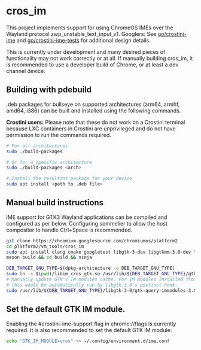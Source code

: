 # cros\_im

This project implements support for using ChromeOS IMEs over the Wayland
protocol zwp\_unstable\_text\_input\_v1. Googlers: See [go/crostini-ime] and
[go/crostini-ime-tests] for additional design details.

This is currently under development and many desired pieces of functionality may
not work correctly or at all. If manually building cros\_im, it is recommended
to use a developer build of Chrome, or at least a dev channel device.

## Building with pdebuild
.deb packages for bullseye on supported architectures (arm64, armhf, amd64,
i386) can be built and installed using the following commands.

**Crostini users:** Please note that these do not work on a Crostini terminal
because LXC containers in Crostini are unprivileged and do not have permission
to run the commands required.

```bash
# For all architectures
sudo ./build-packages

# Or for a specific architecture
sudo ./build-packages <arch>

# Install the resultant package for your device
sudo apt install <path to .deb file>
```

## Manual build instructions
IME support for GTK3 Wayland applications can be compiled and configured as per
below. Configuring sommelier to allow the host compositor to handle Ctrl+Space
is recommended.

```bash
git clone https://chromium.googlesource.com/chromiumos/platform2
cd platform2/vm_tools/cros_im
sudo apt install clang cmake googletest libgtk-3-dev libgtkmm-3.0-dev libwayland-bin meson pkg-config
meson build && cd build && ninja

DEB_TARGET_GNU_TYPE=$(dpkg-architecture -q DEB_TARGET_GNU_TYPE)
sudo ln -s $(pwd)/libim_cros_gtk.so /usr/lib/${DEB_TARGET_GNU_TYPE}/gtk-3.0/3.0.0/immodules/im-cros.so
# Manually update GTK's IM modules cache. For IM modules installed from a .deb,
# this would be automatically run by libgtk-3.0's postinst hook.
sudo /usr/lib/${DEB_TARGET_GNU_TYPE}/libgtk-3-0/gtk-query-immodules-3.0 --update-cache
```

## Set the default GTK IM module.
Enabling the #crostini-ime-support flag in chrome://flags is currently required. It is also recommended to set the default GTK IM module:

```bash
echo "GTK_IM_MODULE=cros" >> ~/.config/environment.d/ime.conf
```

[go/crostini-ime]: https://goto.google.com/crostini-ime
[go/crostini-ime-tests]: https://goto.google.com/crostini-ime-tests
